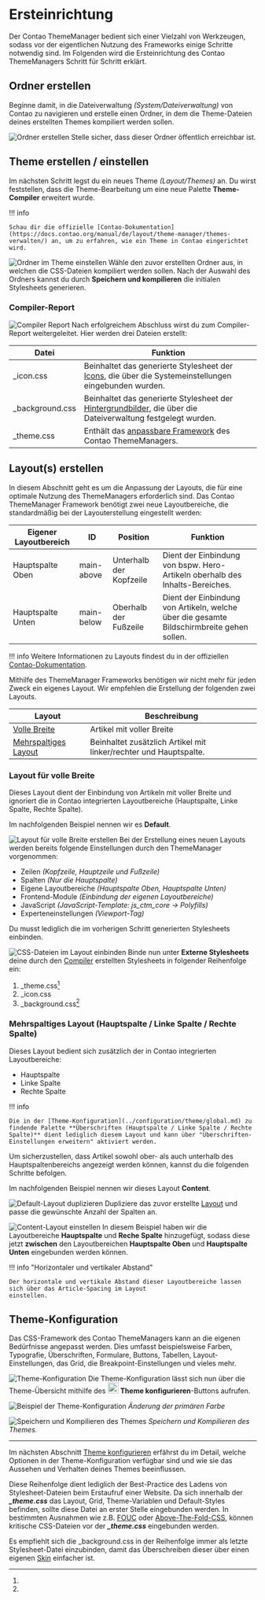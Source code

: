 # Ersteinrichtung

Der Contao ThemeManager bedient sich einer Vielzahl von Werkzeugen, sodass vor der eigentlichen Nutzung des Frameworks
einige Schritte notwendig sind. Im Folgenden wird die Ersteinrichtung des Contao ThemeManagers Schritt für Schritt
erklärt.

## Ordner erstellen

Beginne damit, in die Dateiverwaltung *(System/Dateiverwaltung)* von Contao zu navigieren und erstelle einen Ordner, in
dem die Theme-Dateien deines erstellten Themes kompiliert werden sollen.

![Ordner erstellen](../../../assets/setup/2_folder_2.png)
Stelle sicher, dass dieser Ordner öffentlich erreichbar ist.

## Theme erstellen / einstellen

Im nächsten Schritt legst du ein neues Theme *(Layout/Themes)* an. Du wirst feststellen, dass die Theme-Bearbeitung um
eine neue Palette **Theme-Compiler** erweitert wurde.

!!! info

    Schau dir die offizielle [Contao-Dokumentation](https://docs.contao.org/manual/de/layout/theme-manager/themes-verwalten/) an, um zu erfahren, wie ein Theme in Contao eingerichtet wird.

![Ordner im Theme einstellen](../../../assets/setup/3_theme_3.png)
Wähle den zuvor erstellten Ordner aus, in welchen die CSS-Dateien kompiliert werden sollen. Nach der Auswahl des
Ordners kannst du durch <span class="btn-preview">**Speichern und kompilieren**</span> die initialen Stylesheets
generieren.

### Compiler-Report

![Compiler Report](../../../assets/setup/3_theme_6.png)
Nach erfolgreichem Abschluss wirst du zum Compiler-Report weitergeleitet. Hier werden drei Dateien erstellt:

| Datei           | Funktion                                                                                                                                       |
|-----------------|------------------------------------------------------------------------------------------------------------------------------------------------|
| _icon.css       | Beinhaltet das generierte Stylesheet der [Icons](../configuration/icon-set.md), die über die Systemeinstellungen eingebunden wurden.           |
| _background.css | Beinhaltet das generierte Stylesheet der [Hintergrundbilder](../configuration/backgrounds.md), die über die Dateiverwaltung festgelegt wurden. |
| _theme.css      | Enthält das [anpassbare Framework](../configuration/theme/overview.md) des Contao ThemeManagers.                                               |

## Layout(s) erstellen

In diesem Abschnitt geht es um die Anpassung der Layouts, die für eine optimale Nutzung des ThemeManagers erforderlich
sind. Das Contao ThemeManager Framework benötigt zwei neue Layoutbereiche, die standardmäßig bei der Layouterstellung
eingestellt werden:

| Eigener Layoutbereich | ID         | Position                | Funktion                                                                                  |
|-----------------------|------------|-------------------------|-------------------------------------------------------------------------------------------|
| Hauptspalte Oben      | main-above | Unterhalb der Kopfzeile | Dient der Einbindung von bspw. Hero-Artikeln oberhalb des Inhalts-Bereiches.              |
| Hauptspalte Unten     | main-below | Oberhalb der Fußzeile   | Dient der Einbindung von Artikeln, welche über die gesamte Bildschirmbreite gehen sollen. |                                               

!!! info
Weitere Informationen zu Layouts findest du in der
offiziellen [Contao-Dokumentation](https://docs.contao.org/manual/de/layout/theme-manager/seitenlayouts-verwalten/).

Mithilfe des ThemeManager Frameworks benötigen wir nicht mehr für jeden Zweck ein eigenes Layout. Wir empfehlen die
Erstellung der folgenden zwei Layouts.

| Layout                                                                               | Beschreibung                                                      |
|--------------------------------------------------------------------------------------|-------------------------------------------------------------------|
| [Volle Breite](#layout-für-volle-breite)                                             | Artikel mit voller Breite                                         |
| [Mehrspaltiges Layout](#mehrspaltiges-layout-hauptspalte-linke-spalte-rechte-spalte) | Beinhaltet zusätzlich Artikel mit linker/rechter und Hauptspalte. |

### Layout für volle Breite

Dieses Layout dient der Einbindung von Artikeln mit voller Breite und ignoriert die in Contao integrierten
Layoutbereiche (Hauptspalte, Linke Spalte, Rechte Spalte).

Im nachfolgenden Beispiel nennen wir es **Default**.

![Layout für volle Breite erstellen](../../../assets/setup/4_layout_3.png)
Bei der Erstellung eines neuen Layouts werden bereits folgende Einstellungen durch den ThemeManager vorgenommen:

- Zeilen *(Kopfzeile, Hauptzeile und Fußzeile)*
- Spalten *(Nur die Hauptspalte)*
- Eigene Layoutbereiche *(Hauptspalte Oben, Hauptspalte Unten)*
- Frontend-Module *(Einbindung der eigenen Layoutbereiche)*
- JavaScript *(JavaScript-Template: js_ctm_core -> Polyfills)*
- Experteneinstellungen *(Viewport-Tag)*

Du musst lediglich die im vorherigen Schritt generierten Stylesheets einbinden.

![CSS-Dateien im Layout einbinden](../../../assets/setup/4_layout_5.png)
Binde nun unter **Externe Stylesheets** deine durch den [Compiler](#compiler-report) erstellten Stylesheets in folgender
Reihenfolge ein:

1. _theme.css[^1]
2. _icon.css
3. _background.css[^2]

### Mehrspaltiges Layout (Hauptspalte / Linke Spalte / Rechte Spalte)

Dieses Layout bedient sich zusätzlich der in Contao integrierten Layoutbereiche:

- Hauptspalte
- Linke Spalte
- Rechte Spalte

!!! info

    Die in der [Theme-Konfiguration](../configuration/theme/global.md) zu findende Palette **Überschriften (Hauptspalte / Linke Spalte / Rechte Spalte)** dient lediglich diesem Layout und kann über "Überschriften-Einstellungen erweitern" aktiviert werden.

Um sicherzustellen, dass Artikel sowohl ober- als auch unterhalb des Hauptspaltenbereichs angezeigt werden können,
kannst du die folgenden Schritte befolgen.

Im nachfolgenden Beispiel nennen wir dieses Layout **Content**.

![Default-Layout duplizieren](../../../assets/setup/4_layout_7.png)
Dupliziere das zuvor erstellte [Layout](#layout-für-volle-breite) und passe die gewünschte Anzahl der Spalten an.

![Content-Layout einstellen](../../../assets/setup/4_layout_8.png)
In diesem Beispiel haben wir die Layoutbereiche **Hauptspalte** und **Reche Spalte** hinzugefügt, sodass diese jetzt
**zwischen** den Layoutbereichen **Hauptspalte Oben** und **Hauptspalte Unten** eingebunden werden können.

!!! info "Horizontaler und vertikaler Abstand"

    Der horizontale und vertikale Abstand dieser Layoutbereiche lassen sich über das Article-Spacing im Layout 
    einstellen.

## Theme-Konfiguration

Das CSS-Framework des Contao ThemeManagers kann an die eigenen Bedürfnisse angepasst werden.
Dies umfasst beispielsweise Farben, Typografie, Überschriften, Formulare, Buttons, Tabellen, Layout-Einstellungen, das
Grid, die Breakpoint-Einstellungen und vieles mehr.

![Theme-Konfiguration](../../../assets/setup/3_theme_4.png)
Die Theme-Konfiguration lässt sich nun über die Theme-Übersicht mithilfe des
<img width="22" src="../../../assets/logo.svg" data-no-zoom> **Theme konfigurieren**-Buttons aufrufen.

![Beispiel der Theme-Konfiguration](../../../assets/setup/5_config_1.png)
*Änderung der primären Farbe*

![Speichern und Kompilieren des Themes](../../../assets/setup/3_theme_5.png)
*Speichern und Kompilieren des Themes.*

___

Im nächsten Abschnitt [Theme konfigurieren](../configuration/theme/overview.md) erfährst du im Detail, welche Optionen
in der
Theme-Konfiguration verfügbar sind und wie sie das Aussehen und Verhalten deines Themes beeinflussen.

[^1]:
Diese Reihenfolge dient lediglich der Best-Practice des Ladens von Stylesheet-Dateien beim Erstaufruf einer Website. Da
sich innerhalb der ***_theme.css*** das Layout, Grid, Theme-Variablen und Default-Styles befinden, sollte diese Datei an
erster Stelle eingebunden werden. In bestimmten Ausnahmen wie z.B.
[FOUC](https://de.wikipedia.org/wiki/Flash_of_Unstyled_Content) oder
[Above-The-Fold-CSS](https://web.dev/articles/extract-critical-css?hl=de), können kritische CSS-Dateien vor der
***_theme.css*** eingebunden werden.

[^2]:
Es empfiehlt sich die _background.css in der Reihenfolge immer als letzte Stylesheet-Datei einzubinden, damit das
Überschreiben dieser über einen eigenen [Skin](../configuration/skin.md) einfacher ist.
